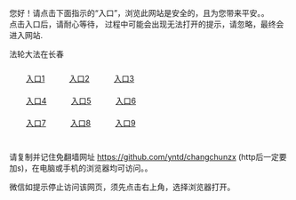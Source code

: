 您好！请点击下面指示的“入口”，浏览此网站是安全的，且为您带来平安。。 <br/>
点击入口后，请耐心等待， 过程中可能会出现无法打开的提示，请忽略，最终会进入网站. </br>

法轮大法在长春<br/>
<div style="padding:10px"><a style="margin:20px" target="_blank" href="https://d1a8yda9w4rv3d.cloudfront.net/2Qpsp?dfoaj" id="ccLink1" rel="nofollow">入口1</a> <a target="_blank" style="margin:20px" href="https://d2cpj1ys4sxvx0.cloudfront.net/2Qpsp?urpft" id="ccLink2" rel="nofollow">入口2</a> <a style="margin:20px" target="_blank" href="https://d2v0ngr2rcmug4.cloudfront.net/2Qpsp?kqmscwjl" id="ccLink3" rel="nofollow">入口3</a></div>

<div style="padding:10px" ><a style="margin:20px" target="_blank" href="https://d1a8yda9w4rv3d.cloudfront.net/2Qpsp?dfoaj" id="ccLink4" rel="nofollow">入口4</a> <a style="margin:20px" href="https://d2cpj1ys4sxvx0.cloudfront.net/2Qpsp?urpft" target="_blank" id="ccLink5" rel="nofollow">入口5</a> <a style="margin:20px" href="https://d2v0ngr2rcmug4.cloudfront.net/2Qpsp?kqmscwjl" target="_blank" id="ccLink6" rel="nofollow">入口6</a></div>

<div style="padding:10px"><a style="margin:20px" target="_blank" href="https://d1a8yda9w4rv3d.cloudfront.net/2Qpsp?dfoaj" id="ccLink7" rel="nofollow">入口7</a> <a style="margin:20px" href="https://d2cpj1ys4sxvx0.cloudfront.net/2Qpsp?urpft" target="_blank" id="ccLink8" rel="nofollow">入口8</a> <a style="margin:20px" target="_blank" href="https://d2v0ngr2rcmug4.cloudfront.net/2Qpsp?kqmscwjl" id="ccLink9" rel="nofollow">入口9</a></div>

<br/>



请复制并记住免翻墙网址 https://github.com/yntd/changchunzx (http后一定要加s)，在电脑或手机的浏览器均可访问。。<br/>

微信如提示停止访问该网页，须先点击右上角，选择浏览器打开。
